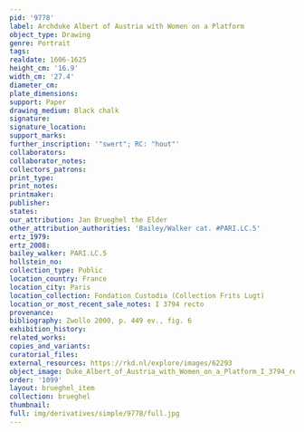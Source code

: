 ```yaml
---
pid: '9778'
label: Archduke Albert of Austria with Women on a Platform
object_type: Drawing
genre: Portrait
tags: 
realdate: 1606-1625
height_cm: '16.9'
width_cm: '27.4'
diameter_cm: 
plate_dimensions: 
support: Paper
drawing_medium: Black chalk
signature: 
signature_location: 
support_marks: 
further_inscription: '"swert"; RC: "hout"'
collaborators: 
collaborator_notes: 
collectors_patrons: 
print_type: 
print_notes: 
printmaker: 
publisher: 
states: 
our_attribution: Jan Brueghel the Elder
other_attribution_authorities: 'Bailey/Walker cat. #PARI.LC.5'
ertz_1979: 
ertz_2008: 
bailey_walker: PARI.LC.5
hollstein_no: 
collection_type: Public
location_country: France
location_city: Paris
location_collection: Fondation Custodia (Collection Frits Lugt)
location_or_most_recent_sale_notes: I 3794 recto
provenance: 
bibliography: Zwollo 2000, p. 449 ev., fig. 6
exhibition_history: 
related_works: 
copies_and_variants: 
curatorial_files: 
external_resources: https://rkd.nl/explore/images/62293
object_image: Duke_Albert_of_Austria_with_Women_on_a_Platform_I_3794_recto_Fondation_Custodia.jpg
order: '1099'
layout: brueghel_item
collection: brueghel
thumbnail: 
full: img/derivatives/simple/9778/full.jpg
---
```

